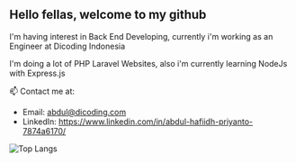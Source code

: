 ## Hello fellas, welcome to my github
I'm having interest in Back End Developing, currently i'm working as an Engineer at Dicoding Indonesia

I'm doing a lot of PHP Laravel Websites, also i'm currently learning NodeJs with Express.js

📫 Contact me at: 
<!-- - Email: hpabdul902@gmail.com -->
- Email: abdul@dicoding.com
- LinkedIn: https://www.linkedin.com/in/abdul-hafiidh-priyanto-7874a6170/

<!--
**abdulhp/abdulhp** is a ✨ _special_ ✨ repository because its `README.md` (this file) appears on your GitHub profile.

Here are some ideas to get you started:

- 🔭 I’m currently working on ...
- 🌱 I’m currently learning ...
- 👯 I’m looking to collaborate on ...
- 🤔 I’m looking for help with ...
- 💬 Ask me about ...
- 📫 How to reach me: ...
- 😄 Pronouns: ...
- ⚡ Fun fact: ...
-->

<!-- ![Abdul's GitHub stats](https://github-readme-stats.vercel.app/api?username=abdulhp&count_private=true&show_icons=true&include_all_commits=true) -->
![Top Langs](https://github-readme-stats.vercel.app/api/top-langs/?username=abdulhp&layout=compact&count_private=true)
